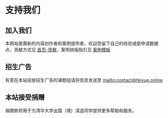 # 支持我们

## 加入我们

本网站亟需新的内容创作者和案例提供者，欢迎您留下自己的经验或是申请数据点，贡献方式见 [首页-贡献](../../#3)，案例排版指引见 [案例模板](../../cases/example/)

## 招生广告

有意在本站投放招生广告的课题组请将信息发送至 <mailto:contact@feiyue.online>

## 本站接受捐赠

捐赠款将用于为清华大学出国（境）深造同学提供更多帮助和服务。